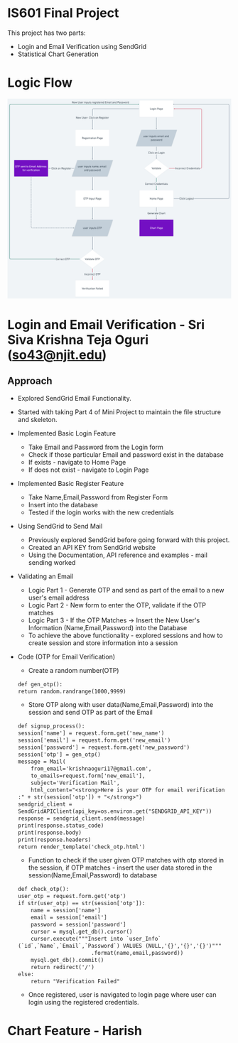 # IS601 Final Project
This project has two parts:
- Login and Email Verification using SendGrid
- Statistical Chart Generation

# Logic Flow
![Logic Flow](screenshots/Flow.png)

# Login and Email Verification - Sri Siva Krishna Teja Oguri (so43@njit.edu)
## Approach
- Explored SendGrid Email Functionality.
- Started with taking Part 4 of Mini Project to maintain the file structure and skeleton.
- Implemented Basic Login Feature
    - Take Email and Password from the Login form
    - Check if those particular Email and password exist in the database
    - If exists - navigate to Home Page
    - If does not exist - navigate to Login Page
    
- Implemented Basic Register Feature
    - Take Name,Email,Password from Register Form
    - Insert into the database
    - Tested if the login works with the new credentials
    
- Using SendGrid to Send Mail
    - Previously explored SendGrid before going forward with this project.
    - Created an API KEY from SendGrid website
    - Using the Documentation, API reference and examples - mail sending worked
    
- Validating an Email
    - Logic Part 1 - Generate OTP and send as part of the email to a new user's email address
    - Logic Part 2 - New form to enter the OTP, validate if the OTP matches
    - Logic Part 3 - If the OTP Matches -> Insert the New User's Information (Name,Email,Password) into the Database
    - To achieve the above functionality - explored sessions and how to create session and store information into a session
    
- Code (OTP for Email Verification)
    - Create a random number(OTP)
    ```
    def gen_otp():
    return random.randrange(1000,9999)
    ```
    - Store OTP along with user data(Name,Email,Password)  into the session and send OTP as part of the Email
    ```
    def signup_process():
    session['name'] = request.form.get('new_name')
    session['email'] = request.form.get('new_email')
    session['password'] = request.form.get('new_password')
    session['otp'] = gen_otp()
    message = Mail(
        from_email='krishnaoguri17@gmail.com',
        to_emails=request.form['new_email'],
        subject='Verification Mail',
        html_content="<strong>Here is your OTP for email verification :" + str(session['otp']) + "</strong>")
    sendgrid_client = SendGridAPIClient(api_key=os.environ.get("SENDGRID_API_KEY"))
    response = sendgrid_client.send(message)
    print(response.status_code)
    print(response.body)
    print(response.headers)
    return render_template('check_otp.html')
    ```
    - Function to check if the user given OTP matches with otp stored in the session, if OTP matches - insert the user data stored in the session(Name,Email,Password) to database
    ```
    def check_otp():
    user_otp = request.form.get('otp')
    if str(user_otp) == str(session['otp']):
        name = session['name']
        email = session['email']
        password = session['password']
        cursor = mysql.get_db().cursor()
        cursor.execute("""Insert into `user_Info` (`id`,`Name`,`Email`,`Password`) VALUES (NULL,'{}','{}','{}')"""
                           .format(name,email,password))
        mysql.get_db().commit()
        return redirect('/')
    else:
        return "Verification Failed"

    ```
    - Once registered, user is navigated to login page where user can login using the registered credentials.

# Chart Feature - Harish
